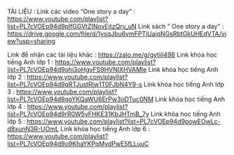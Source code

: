 TÀI LIỆU : 
Link các video “One story a day” : https://www.youtube.com/playlist?list=PL7cVOEp94d9plfGGVtZINovEjtzQrv_uN
Link sách “ One story a day” : 
https://drive.google.com/file/d/1ysqJbu6vmFPTjUaiqNGsRbtGkUHEdVTA/view?usp=sharing

Link để nhận các tài liệu khác : 
https://zalo.me/g/gytiil498
Link khóa học tiếng Anh lớp 1 : 
https://www.youtube.com/playlist?list=PL7cVOEp94d9ohi3oHgvFS9HVNIXHVAMle
Link khóa học tiếng Anh lớp 2 : 
https://www.youtube.com/playlist?list=PL7cVOEp94d9qRTJustRIw1T0FJbN4Y9-s
Link khóa học tiếng Anh lớp 3 : 
https://www.youtube.com/playlist?list=PL7cVOEp94d9qoYKQaWU6ErPw3oDTuc0NM
Link khóa học tiếng Anh lớp 4 : 
https://www.youtube.com/playlist?list=PL7cVOEp94d9rR0W5yFHKE31KbJHTmB_7y
Link khóa học tiếng Anh lớp 5 : 
https://www.youtube.com/playlist?list=PL7cVOEp94d9powEOwLc-d8xunN3R-UOmL
Link khóa học tiếng Anh lớp 6 : 
https://www.youtube.com/playlist?list=PL7cVOEp94d9o9KhaYKPqMydPwE5fLLuuC